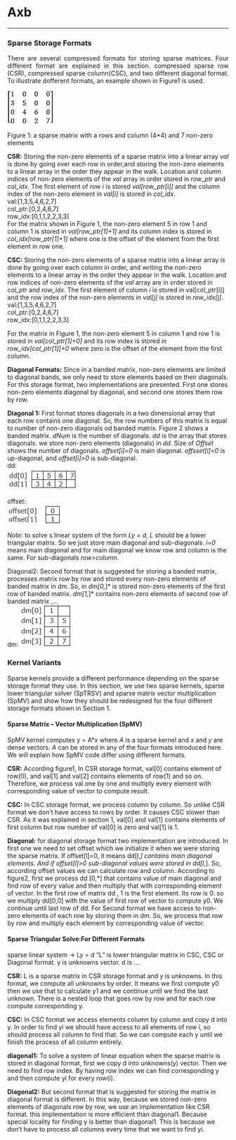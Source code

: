 # Axb

---
### Sparse Storage Formats
<p style='text-align: justify;'>
There are several compressed formats for storing sparse matrices. Four different format are explained in this section. 
compressed sparse row (CSR), compressed sparse column(CSC), and two different diagonal format. To illustrate dofferent 
formats, an example shown in Figure1 is used.
<br>

![sparse matrix](https://github.com/leila68/Axb/blob/master/doc/mtx.png "mtx")
<br>

Figure 1: a sparse matrix with a rows and column (4*4) and 7 non-zero elements

**CSR:** Storing the non-zero elements of a sparse matrix into a linear array *val* is done by going over each row in
order,and storing the non-zero elements to a linear array in the order they appear in the walk. Location and column
indices of non-zero elements of the *val* array in order stored in *row_ptr* and *col_idx*. The first element of row *i* 
is stored *val[row_ptr[i]]* and the column index of the non-zero element in *val[i]* is stored in *col_idx*. <br>
val:[1,3,5,4,6,2,7]<br>
col_ptr:[0,2,4,6,7]<br>
row_idx:[0,1,1,2,2,3,3]<br>
For the matrix shown in Figure 1, the non-zero element 5 in row 1 and column 1 is stored in *val[row_ptr[1]+1]* and its 
column index is stored in *col_idx[row_ptr[1]+1]* where one is the offset of the element from the first element in row one.

**CSC:** Storing the non-zero elements of a sparse matrix into a linear array is done by going over each column in order,
and writing the non-zero elements to a linear array in the order they appear in the walk. Location and row indices of 
non-zero elements of the *val* array are in order stored in *col_ptr* and *row_idx*. The first element of column *i* is stored
in val[col_ptr[i]] and the row index of the non-zero elements in *val[j]* is stored in *row_idx[j]*.
<br>
val:[1,3,5,4,6,2,7]<br>
col_ptr:[0,2,4,6,7]<br>
row_idx:[0,1,1,2,2,3,3]<br>

For the matrix in Figure 1, the non-zero element 5 in column 1 and row 1 is stored in *val[col_ptr[1]+0]* and its row 
index is stored in *row_idx[col_ptr[1]]+0* where zero is the offset of the element from the first column.<br>

**Diagonal Formats:** Since in a banded matrix, non-zero elements are limited to diagonal bands, we only need to store 
elements based on their diagonals. For this storage format, two implementations are presented. First one stores non-zero 
elements diagonal by diagonal, and second one stores them row by row.<br>

**Diagonal 1:** First format stores diagonals in a two dimensional array that each row contains one diagonal. So, the row
numbers of this matrix is equal to number of non-zero diagonals od banded matrix. Figure 2 shows a banded matrix. *dNum*
 is the number of diagonals. *dd* is the array that stores diagonals. we store non-zero elements (diagonals) in *dd*. 
Size of *Offset* shows the number of diagonals. *offset[i]=0* is main diagonal. *offsset[i]<0* is up-diagonal, and *offset[i]>0*
is sub-diagonal.<br>
dd:
<br>
![sparse matrix](https://github.com/leila68/Axb/blob/master/doc/dd.png "mtx")
<br>

offset:
<br>
![sparse matrix](https://github.com/leila68/Axb/blob/master/doc/offset.png "mtx")
<br>

*Note:* to solve s linear system of the form *Ly = d*, *L* should be a lower triangular matrix. So we just store main 
diagonal and sub-diagonals. *i=0* means main diagonal and for main diagonal we know row and column is the same.
For sub-diagonals *row>column*.<br>

Diagonal2: Second format that is suggested for storing a banded matrix, processes matrix row by row and stored every 
non-zero elements of banded matrix in dm. So, in *dm[0,*]* is stored non-zero elements of the first row of banded matrix.
*dm[1,*]* contains non-zero elements of second row of banded matrix ,…
<br>
dm:
![sparse matrix](https://github.com/leila68/Axb/blob/master/doc/dm.png "mtx")

### Kernel Variants
Sparse kernels provide a different performance depending on the sparse storage format they use. In this section, we use 
two sparse kernels, sparse lower triangular solver (SpTRSV) and sparse matrix vector multiplication (SpMV) and show how 
they should be redesigned for the four different storage formats shown in Section 1.  

#### Sparse Matrix – Vector Multiplication (SpMV)
SpMV kernel computes y = A*x  where *A* is a sparse kernel and *x* and *y* are dense vectors. *A* can be stored in any of the 
four formats introduced here. We will explain how SpMV code differ using different formats. 

**CSR:** According figure1, In CSR storage format, val[0] contains element of row(0), and val[1] and val[2] contains elements
of row(1) and so on. Therefore, we process val one by one and multiply every element with corresponding value of vector 
to compute result.

**CSC:** In CSC storage format, we process column by column. So unlike CSR format we don’t have access to rows by order. 
It causes CSC slower than CSR. As it was explained in section 1, val[0] and val[1] contains elements of first column but
row number of val[0] is zero and val[1] is 1.

**Diagonal:** for diagonal storage format two implementation are introduced. In first one we need to set offset which we 
initialize it when we were storing the sparse matrix. If offset[l]=0, it means dd[l,*] contains main diagonal elements. 
And if offset[l]>0 sub-diagonal values were stored in dd[l,*]. So, according offset values we can calculate row and column.
According to figure2, first we process dd [0,*] that contains value of main diagonal and find row of every value and then
multiply that with corresponding element of vector. In the first row of matrix dd , 1 is the first element. Its row is 0.
so we multiply dd[0,0] with the value of first row of vector to compute y0. We continue until last row of dd.
For Second format we have access to non-zero elements of each row by storing them in dm. So, we process that row by row 
and multiply each element by corresponding value of vector.

####  Sparse Triangular Solve:For Different Formats
sparse linear system -> Ly = d
“L” is lower triangular matrix in CSC, CSC or Diagonal format. y is unknowns vector. d is ….

**CSR:** L is a sparse matrix in CSR storage format and y is unknowns. In this format, we compute all unknowns by order.
It means we first compute y0 then we use that to calculate y1 and we continue until we find the last unknown.
There is a nested loop  that goes row by row and for each row compute corresponding y.

**CSC:** In CSC format we access elements column by column and copy d into y. In order to find yi we should have access to
all elements of row i, so should process all column to find that. So we can compute each y until we finish the process of
all column entirely. 

**diagonal1:** To solve a system of linear equation when the sparse matrix is stored in diagonal format, first we copy d into
unknowns(y) vector. Then we need to find row index. By having row index we can find corresponding y and then compute yi
for every row(i).

**Diagonal2:** But second format that is suggested for storing the matrix in diagonal format is different. In this way,
because we stored non-zero elements of diagonals row by row, we use an implementation like CSR format.
this implementation is more efficient than diagonal1. Because special locality for finding y is better than diagonal1.
This is because we don’t have to process all columns every time that we want to find yi.


<p>